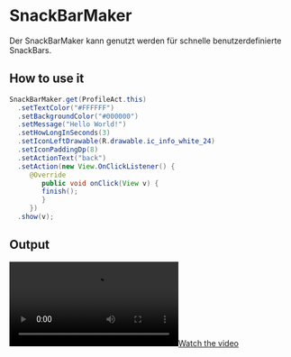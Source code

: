 # SnackBarMaker
Der SnackBarMaker kann genutzt werden für schnelle benutzerdefinierte SnackBars.
## How to use it

```JAVA
SnackBarMaker.get(ProfileAct.this)
  .setTextColor("#FFFFFF")
  .setBackgroundColor("#000000")
  .setMessage("Hello World!")
  .setHowLongInSeconds(3)
  .setIconLeftDrawable(R.drawable.ic_info_white_24)
  .setIconPaddingDp(8)
  .setActionText("back")
  .setAction(new View.OnClickListener() {
     @Override
        public void onClick(View v) {
        finish();
        }
     })
  .show(v);
```
## Output
[![Watch the video](https://github.com/emilianscheel/SnackBarMaker/blob/main/SnackBar_Output_Example.mp4)](https://github.com/emilianscheel/SnackBarMaker/blob/main/SnackBar_Output_Example.mp4)
